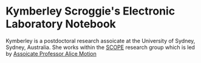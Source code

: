 # Kymberley Scroggie's Electronic Laboratory Notebook

Kymberley is a postdoctoral research assoicate at the University of Sydney, Sydney, Australia. She works within the [SCOPE](https://github.com/alintheopen/SCOPE) research group which is led by [Assoicate Professor Alice Motion](http://alicemotion.com/)
